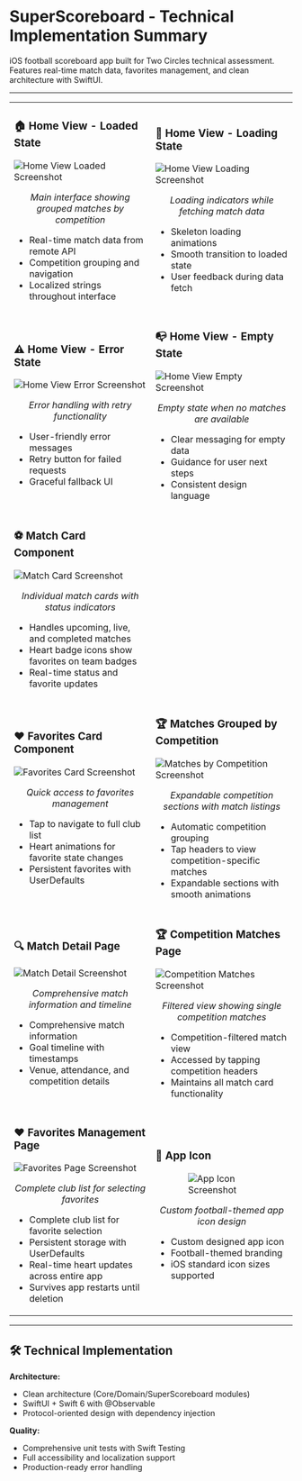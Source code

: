 # SuperScoreboard - Technical Implementation Summary

iOS football scoreboard app built for Two Circles technical assessment. Features real-time match data, favorites management, and clean architecture with SwiftUI.

---

<table>
<tr>
<td width="50%">

### 🏠 Home View - Loaded State
<img src="screenshots/home-view-loaded.png" alt="Home View Loaded Screenshot" style="max-width: 250px; height: auto; display: block; margin: 0 auto;">
<p align="center"><em>Main interface showing grouped matches by competition</em></p>

- Real-time match data from remote API
- Competition grouping and navigation
- Localized strings throughout interface

</td>
<td width="50%">

### 🔄 Home View - Loading State
<img src="screenshots/home-view-loading.png" alt="Home View Loading Screenshot" style="max-width: 250px; height: auto; display: block; margin: 0 auto;">
<p align="center"><em>Loading indicators while fetching match data</em></p>

- Skeleton loading animations
- Smooth transition to loaded state
- User feedback during data fetch

</td>
</tr>
<tr>
<td width="50%">

### ⚠️ Home View - Error State
<img src="screenshots/home-view-error.png" alt="Home View Error Screenshot" style="max-width: 250px; height: auto; display: block; margin: 0 auto;">
<p align="center"><em>Error handling with retry functionality</em></p>

- User-friendly error messages
- Retry button for failed requests
- Graceful fallback UI

</td>
<td width="50%">

### 📭 Home View - Empty State
<img src="screenshots/home-view-empty.png" alt="Home View Empty Screenshot" style="max-width: 250px; height: auto; display: block; margin: 0 auto;">
<p align="center"><em>Empty state when no matches are available</em></p>

- Clear messaging for empty data
- Guidance for user next steps
- Consistent design language

</td>
</tr>
<tr>
<td width="50%">

### ⚽ Match Card Component
<img src="screenshots/match-card.png" alt="Match Card Screenshot" style="max-width: 250px; height: auto; display: block; margin: 0 auto;">
<p align="center"><em>Individual match cards with status indicators</em></p>

- Handles upcoming, live, and completed matches
- Heart badge icons show favorites on team badges
- Real-time status and favorite updates

</td>
</tr>
<tr>
<td width="50%">

### ❤️ Favorites Card Component
<img src="screenshots/favorites-card.png" alt="Favorites Card Screenshot" style="max-width: 250px; height: auto; display: block; margin: 0 auto;">
<p align="center"><em>Quick access to favorites management</em></p>

- Tap to navigate to full club list
- Heart animations for favorite state changes
- Persistent favorites with UserDefaults

</td>
<td width="50%">

### 🏆 Matches Grouped by Competition
<img src="screenshots/matches-by-competition.png" alt="Matches by Competition Screenshot" style="max-width: 250px; height: auto; display: block; margin: 0 auto;">
<p align="center"><em>Expandable competition sections with match listings</em></p>

- Automatic competition grouping
- Tap headers to view competition-specific matches
- Expandable sections with smooth animations

</td>
</tr>
<tr>
<td width="50%">

### 🔍 Match Detail Page
<img src="screenshots/match-detail.png" alt="Match Detail Screenshot" style="max-width: 250px; height: auto; display: block; margin: 0 auto;">
<p align="center"><em>Comprehensive match information and timeline</em></p>

- Comprehensive match information
- Goal timeline with timestamps
- Venue, attendance, and competition details

</td>
<td width="50%">

### 🏆 Competition Matches Page
<img src="screenshots/competition-matches.png" alt="Competition Matches Screenshot" style="max-width: 250px; height: auto; display: block; margin: 0 auto;">
<p align="center"><em>Filtered view showing single competition matches</em></p>

- Competition-filtered match view
- Accessed by tapping competition headers
- Maintains all match card functionality

</td>
</tr>
<tr>
<td width="50%">

### ❤️ Favorites Management Page
<img src="screenshots/favorites-page.png" alt="Favorites Page Screenshot" style="max-width: 250px; height: auto; display: block; margin: 0 auto;">
<p align="center"><em>Complete club list for selecting favorites</em></p>

- Complete club list for favorite selection
- Persistent storage with UserDefaults
- Real-time heart updates across entire app
- Survives app restarts until deletion

</td>
<td width="50%">

### 🎨 App Icon
<img src="screenshots/app-icon.png" alt="App Icon Screenshot" style="max-width: 120px; height: auto; display: block; margin: 0 auto;">
<p align="center"><em>Custom football-themed app icon design</em></p>

- Custom designed app icon
- Football-themed branding
- iOS standard icon sizes supported

</td>
</tr>
</table>

---

## 🛠️ Technical Implementation

**Architecture:**
- Clean architecture (Core/Domain/SuperScoreboard modules)
- SwiftUI + Swift 6 with @Observable
- Protocol-oriented design with dependency injection

**Quality:**
- Comprehensive unit tests with Swift Testing
- Full accessibility and localization support
- Production-ready error handling